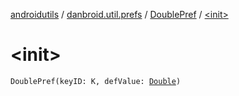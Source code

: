 [androidutils](../../index.md) / [danbroid.util.prefs](../index.md) / [DoublePref](index.md) / [&lt;init&gt;](./-init-.md)

# &lt;init&gt;

`DoublePref(keyID: K, defValue: `[`Double`](https://kotlinlang.org/api/latest/jvm/stdlib/kotlin/-double/index.html)`)`
